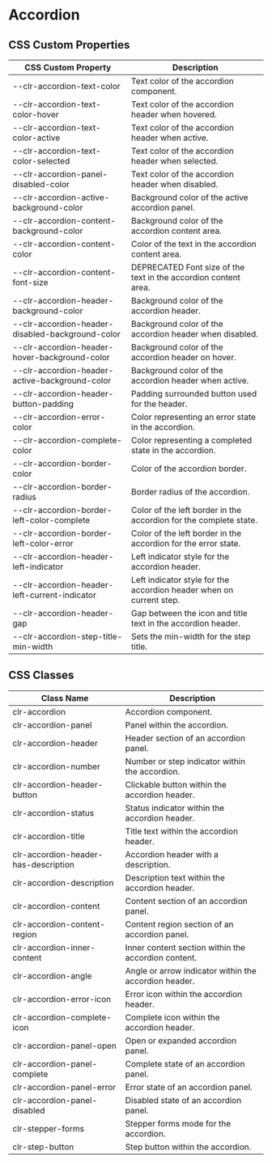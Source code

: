 # Accordion

## CSS Custom Properties

| CSS Custom Property                              | Description                                                         |
| ------------------------------------------------ | ------------------------------------------------------------------- |
| --clr-accordion-text-color                       | Text color of the accordion component.                              |
| --clr-accordion-text-color-hover                 | Text color of the accordion header when hovered.                    |
| --clr-accordion-text-color-active                | Text color of the accordion header when active.                     |
| --clr-accordion-text-color-selected              | Text color of the accordion header when selected.                   |
| --clr-accordion-panel-disabled-color             | Text color of the accordion header when disabled.                   |
| --clr-accordion-active-background-color          | Background color of the active accordion panel.                     |
| --clr-accordion-content-background-color         | Background color of the accordion content area.                     |
| --clr-accordion-content-color                    | Color of the text in the accordion content area.                    |
| --clr-accordion-content-font-size                | DEPRECATED Font size of the text in the accordion content area.     |
| --clr-accordion-header-background-color          | Background color of the accordion header.                           |
| --clr-accordion-header-disabled-background-color | Background color of the accordion header when disabled.             |
| --clr-accordion-header-hover-background-color    | Background color of the accordion header on hover.                  |
| --clr-accordion-header-active-background-color   | Background color of the accordion header when active.               |
| --clr-accordion-header-button-padding            | Padding surrounded button used for the header.                      |
| --clr-accordion-error-color                      | Color representing an error state in the accordion.                 |
| --clr-accordion-complete-color                   | Color representing a completed state in the accordion.              |
| --clr-accordion-border-color                     | Color of the accordion border.                                      |
| --clr-accordion-border-radius                    | Border radius of the accordion.                                     |
| --clr-accordion-border-left-color-complete       | Color of the left border in the accordion for the complete state.   |
| --clr-accordion-border-left-color-error          | Color of the left border in the accordion for the error state.      |
| --clr-accordion-header-left-indicator            | Left indicator style for the accordion header.                      |
| --clr-accordion-header-left-current-indicator    | Left indicator style for the accordion header when on current step. |
| --clr-accordion-header-gap                       | Gap between the icon and title text in the accordion header.        |
| --clr-accordion-step-title-min-width             | Sets the min-width for the step title.                              |

## CSS Classes

| Class Name                           | Description                                           |
| ------------------------------------ | ----------------------------------------------------- |
| clr-accordion                        | Accordion component.                                  |
| clr-accordion-panel                  | Panel within the accordion.                           |
| clr-accordion-header                 | Header section of an accordion panel.                 |
| clr-accordion-number                 | Number or step indicator within the accordion.        |
| clr-accordion-header-button          | Clickable button within the accordion header.         |
| clr-accordion-status                 | Status indicator within the accordion header.         |
| clr-accordion-title                  | Title text within the accordion header.               |
| clr-accordion-header-has-description | Accordion header with a description.                  |
| clr-accordion-description            | Description text within the accordion header.         |
| clr-accordion-content                | Content section of an accordion panel.                |
| clr-accordion-content-region         | Content region section of an accordion panel.         |
| clr-accordion-inner-content          | Inner content section within the accordion content.   |
| clr-accordion-angle                  | Angle or arrow indicator within the accordion header. |
| clr-accordion-error-icon             | Error icon within the accordion header.               |
| clr-accordion-complete-icon          | Complete icon within the accordion header.            |
| clr-accordion-panel-open             | Open or expanded accordion panel.                     |
| clr-accordion-panel-complete         | Complete state of an accordion panel.                 |
| clr-accordion-panel-error            | Error state of an accordion panel.                    |
| clr-accordion-panel-disabled         | Disabled state of an accordion panel.                 |
| clr-stepper-forms                    | Stepper forms mode for the accordion.                 |
| clr-step-button                      | Step button within the accordion.                     |
